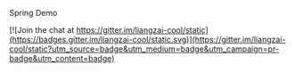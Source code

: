 Spring Demo

[![Join the chat at https://gitter.im/liangzai-cool/static](https://badges.gitter.im/liangzai-cool/static.svg)](https://gitter.im/liangzai-cool/static?utm_source=badge&utm_medium=badge&utm_campaign=pr-badge&utm_content=badge)